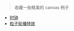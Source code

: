 > 收藏一些精美的 canvas 例子

* [时钟](https://yokiyokiyoki.github.io/magic-canvas/clock.html)
* [粒子轮播特效](https://yokiyokiyoki.github.io/magic-canvas/particle.html)
